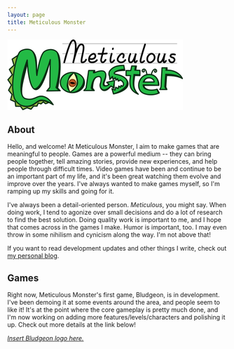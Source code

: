 ```yaml
---
layout: page
title: Meticulous Monster
---
```


![Meticulous Monster logo](/images/meticulous-monster-logo.png)

## About

Hello, and welcome! At Meticulous Monster, I aim to make games that are meaningful to people. Games are a powerful medium -- they can bring people together, tell amazing stories, provide new experiences, and help people through difficult times. Video games have been and continue to be an important part of my life, and it's been great watching them evolve and improve over the years. I've always wanted to make games myself, so I'm ramping up my skills and going for it.

I've always been a detail-oriented person. *Meticulous*, you might say. When doing work, I tend to agonize over small decisions and do a lot of research to find the best solution. Doing quality work is important to me, and I hope that comes across in the games I make. Humor is important, too. I may even throw in some nihilism and cynicism along the way. I'm not above that!

If you want to read development updates and other things I write, check out [my personal blog](https://colececil.io/).

## Games

Right now, Meticulous Monster's first game, Bludgeon, is in development. I've been demoing it at some events around the area, and people seem to like it! It's at the point where the core gameplay is pretty much done, and I'm now working on adding more features/levels/characters and polishing it up. Check out more details at the link below!

[*Insert Bludgeon logo here.*](/bludgeon)